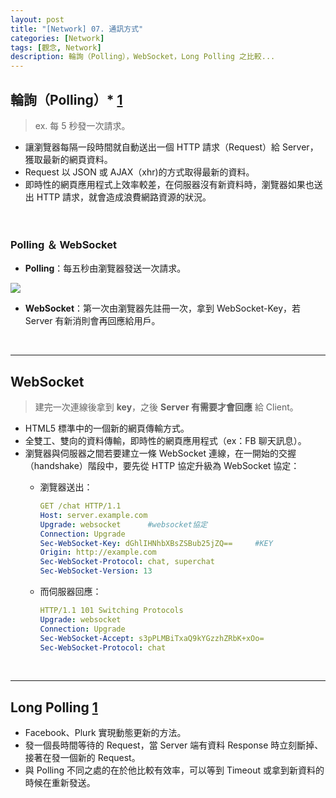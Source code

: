 ```yaml
---
layout: post
title: "[Network] 07. 通訊方式"
categories: [Network]
tags: [觀念, Network]
description: 輪詢（Polling），WebSocket，Long Polling 之比較...
---
```



## 輪詢（Polling）* [1](https://blog.gtwang.org/web-development/websocket-protocol/)

> ex. 每 5 秒發一次請求。

- 讓瀏覽器每隔一段時間就自動送出一個 HTTP 請求（Request）給 Server，獲取最新的網頁資料。
- Request 以 JSON 或 AJAX（xhr)的方式取得最新的資料。
- 即時性的網頁應用程式上效率較差，在伺服器沒有新資料時，瀏覽器如果也送出 HTTP 請求，就會造成浪費網路資源的狀況。

<br>

### Polling ＆ WebSocket

- **Polling**：每五秒由瀏覽器發送一次請求。

![](https://s3.amazonaws.com/notejoy/note_images/109271.1.Image%202018-09-04%20at%20%E4%B8%8B%E5%8D%886.02.43.png)


- **WebSocket**：第一次由瀏覽器先註冊一次，拿到 WebSocket-Key，若 Server 有新消則會再回應給用戶。

<br>

***

## WebSocket

> 建完一次連線後拿到 **key**，之後 **Server 有需要才會回應** 給 Client。

- HTML5 標準中的一個新的網頁傳輸方式。
- 全雙工、雙向的資料傳輸，即時性的網頁應用程式（ex：FB 聊天訊息）。
- 瀏覽器與伺服器之間若要建立一條 WebSocket 連線，在一開始的交握（handshake）階段中，要先從 HTTP 協定升級為 WebSocket 協定：
    - 瀏覽器送出：

        ```yml
        GET /chat HTTP/1.1
        Host: server.example.com
        Upgrade: websocket      #websocket協定
        Connection: Upgrade
        Sec-WebSocket-Key: dGhlIHNhbXBsZSBub25jZQ==     #KEY
        Origin: http://example.com
        Sec-WebSocket-Protocol: chat, superchat
        Sec-WebSocket-Version: 13
        ```

    - 而伺服器回應：

        ```yml
        HTTP/1.1 101 Switching Protocols
        Upgrade: websocket
        Connection: Upgrade
        Sec-WebSocket-Accept: s3pPLMBiTxaQ9kYGzzhZRbK+xOo=
        Sec-WebSocket-Protocol: chat
        ```

<br>

***

## Long Polling [1](https://blog.niclin.tw/2017/10/28/%E7%8D%B2%E5%BE%97%E5%AF%A6%E6%99%82%E6%9B%B4%E6%96%B0%E7%9A%84%E6%96%B9%E6%B3%95polling-comet-long-polling-websocket/)

- Facebook、Plurk 實現動態更新的方法。
- 發一個長時間等待的 Request，當 Server 端有資料 Response 時立刻斷掉、接著在發一個新的 Request。
- 與 Polling 不同之處的在於他比較有效率，可以等到 Timeout 或拿到新資料的時候在重新發送。

<br/><br/>




